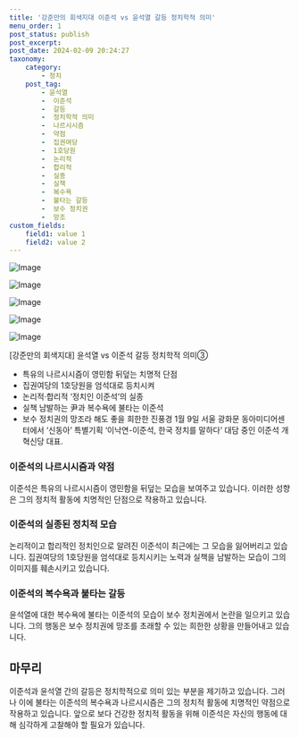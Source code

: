 ```yaml
---
title: '강준만의 회색지대 이준석 vs 윤석열 갈등 정치학적 의미'
menu_order: 1
post_status: publish
post_excerpt: 
post_date: 2024-02-09 20:24:27
taxonomy:
    category:
        - 정치
    post_tag:
        - 윤석열
        -  이준석
        -  갈등
        -  정치학적 의미
        -  나르시시즘
        -  약점
        -  집권여당
        -  1호당원
        -  논리적
        -  합리적
        -  실종
        -  실책
        -  복수욕
        -  불타는 갈등
        -  보수 정치권
        -  망조
custom_fields:
    field1: value 1
    field2: value 2
---
```


![Image](https://imgnews.pstatic.net/image/262/2024/02/09/0000017192_001_20240209090201339.jpg?type=w647)

![Image](https://imgnews.pstatic.net/image/262/2024/02/09/0000017192_002_20240209090201416.jpg?type=w647)

![Image](https://imgnews.pstatic.net/image/262/2024/02/09/0000017192_003_20240209090201528.jpg?type=w647)

![Image](https://imgnews.pstatic.net/image/262/2024/02/09/0000017192_004_20240209090201602.jpg?type=w647)

![Image](https://imgnews.pstatic.net/image/262/2024/02/09/0000017192_005_20240209090201699.jpg?type=w647)

[강준만의 회색지대] 윤석열 vs 이준석 갈등 정치학적 의미③
- 특유의 나르시시즘이 영민함 뒤덮는 치명적 단점
- 집권여당의 1호당원을 엄석대로 등치시켜
- 논리적·합리적 ‘정치인 이준석’의 실종
- 실책 남발하는 尹과 복수욕에 불타는 이준석
- 보수 정치권의 망조라 해도 좋을 희한한 진풍경
1월 9일 서울 광화문 동아미디어센터에서 ‘신동아’ 특별기획 ‘이낙연-이준석, 한국 정치를 말하다’ 대담 중인 이준석 개혁신당 대표.
### 이준석의 나르시시즘과 약점
이준석은 특유의 나르시시즘이 영민함을 뒤덮는 모습을 보여주고 있습니다. 이러한 성향은 그의 정치적 활동에 치명적인 단점으로 작용하고 있습니다. 
### 이준석의 실종된 정치적 모습
논리적이고 합리적인 정치인으로 알려진 이준석이 최근에는 그 모습을 잃어버리고 있습니다. 집권여당의 1호당원을 엄석대로 등치시키는 노력과 실책을 남발하는 모습이 그의 이미지를 훼손시키고 있습니다.
### 이준석의 복수욕과 불타는 갈등
윤석열에 대한 복수욕에 불타는 이준석의 모습이 보수 정치권에서 논란을 일으키고 있습니다. 그의 행동은 보수 정치권에 망조를 초래할 수 있는 희한한 상황을 만들어내고 있습니다.
## 마무리
이준석과 윤석열 간의 갈등은 정치학적으로 의미 있는 부분을 제기하고 있습니다. 그러나 이에 불타는 이준석의 복수욕과 나르시시즘은 그의 정치적 활동에 치명적인 약점으로 작용하고 있습니다. 앞으로 보다 건강한 정치적 활동을 위해 이준석은 자신의 행동에 대해 심각하게 고찰해야 할 필요가 있습니다.
